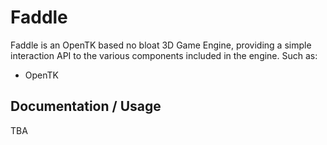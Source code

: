 # Faddle
Faddle is an OpenTK based no bloat 3D Game Engine, providing a simple interaction API to the various components included in the engine. Such as:
- OpenTK

## Documentation / Usage
TBA

